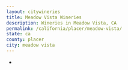 ```yaml
---
layout: citywineries
title: Meadow Vista Wineries
description: Wineries in Meadow Vista, CA
permalink: /california/placer/meadow-vista/
state: ca
county: placer
city: meadow vista
---
```

-
